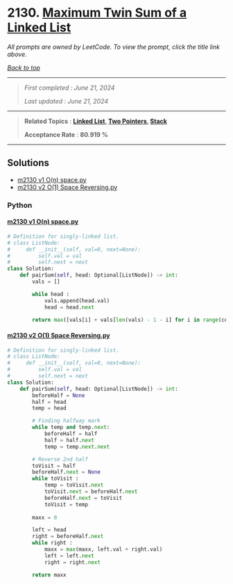 # 2130. [Maximum Twin Sum of a Linked List](<https://leetcode.com/problems/maximum-twin-sum-of-a-linked-list>)

*All prompts are owned by LeetCode. To view the prompt, click the title link above.*

*[Back to top](<../README.md>)*

------

> *First completed : June 21, 2024*
>
> *Last updated : June 21, 2024*

------

> **Related Topics** : **[Linked List](<by_topic/Linked List.md>), [Two Pointers](<by_topic/Two Pointers.md>), [Stack](<by_topic/Stack.md>)**
>
> **Acceptance Rate** : **80.919 %**

------

## Solutions

- [m2130 v1 O(n) space.py](<../my-submissions/m2130 v1 O(n) space.py>)
- [m2130 v2 O(1) Space Reversing.py](<../my-submissions/m2130 v2 O(1) Space Reversing.py>)
### Python
#### [m2130 v1 O(n) space.py](<../my-submissions/m2130 v1 O(n) space.py>)
```Python
# Definition for singly-linked list.
# class ListNode:
#     def __init__(self, val=0, next=None):
#         self.val = val
#         self.next = next
class Solution:
    def pairSum(self, head: Optional[ListNode]) -> int:
        vals = []

        while head :
            vals.append(head.val)
            head = head.next

        return max([vals[i] + vals[len(vals) - 1 - i] for i in range(ceil(len(vals) / 2))])
```

#### [m2130 v2 O(1) Space Reversing.py](<../my-submissions/m2130 v2 O(1) Space Reversing.py>)
```Python
# Definition for singly-linked list.
# class ListNode:
#     def __init__(self, val=0, next=None):
#         self.val = val
#         self.next = next
class Solution:
    def pairSum(self, head: Optional[ListNode]) -> int:
        beforeHalf = None
        half = head
        temp = head

        # Finding halfway mark
        while temp and temp.next:
            beforeHalf = half
            half = half.next
            temp = temp.next.next

        # Reverse 2nd half
        toVisit = half
        beforeHalf.next = None
        while toVisit :
            temp = toVisit.next
            toVisit.next = beforeHalf.next
            beforeHalf.next = toVisit
            toVisit = temp
        
        maxx = 0

        left = head
        right = beforeHalf.next
        while right :
            maxx = max(maxx, left.val + right.val)
            left = left.next
            right = right.next

        return maxx
```

